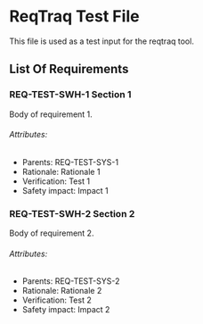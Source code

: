 # ReqTraq Test File

This file is used as a test input for the reqtraq tool.

## List Of Requirements

### REQ-TEST-SWH-1 Section 1

Body of requirement 1.

###### Attributes:
- Parents: REQ-TEST-SYS-1
- Rationale: Rationale 1
- Verification: Test 1
- Safety impact: Impact 1

### REQ-TEST-SWH-2 Section 2

Body of requirement 2.

###### Attributes:
- Parents: REQ-TEST-SYS-2
- Rationale: Rationale 2
- Verification: Test 2
- Safety impact: Impact 2
